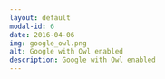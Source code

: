 ```yaml
---
layout: default
modal-id: 6
date: 2016-04-06
img: google_owl.png
alt: Google with Owl enabled
description: Google with Owl enabled
---
```

